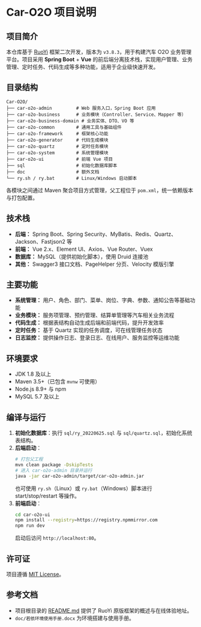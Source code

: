 # Car-O2O 项目说明

## 项目简介

本仓库基于 [RuoYi](https://gitee.com/y_project/RuoYi-Vue) 框架二次开发，版本为 `v3.8.3`，用于构建汽车 O2O 业务管理平台。项目采用 **Spring Boot** + **Vue** 的前后端分离技术栈，实现用户管理、业务管理、定时任务、代码生成等多种功能，适用于企业级快速开发。

## 目录结构

```
Car-O2O/
├── car-o2o-admin         # Web 服务入口，Spring Boot 应用
├── car-o2o-business      # 业务模块（Controller、Service、Mapper 等）
├── car-o2o-business-domain # 业务实体、DTO、VO 等
├── car-o2o-common        # 通用工具与基础组件
├── car-o2o-framework     # 框架核心功能
├── car-o2o-generator     # 代码生成模块
├── car-o2o-quartz        # 定时任务模块
├── car-o2o-system        # 系统管理模块
├── car-o2o-ui            # 前端 Vue 项目
├── sql                   # 初始化数据库脚本
├── doc                   # 额外文档
└── ry.sh / ry.bat        # Linux/Windows 启动脚本
```

各模块之间通过 Maven 聚合项目方式管理，父工程位于 `pom.xml`，统一依赖版本与打包配置。

## 技术栈

- **后端：** Spring Boot、Spring Security、MyBatis、Redis、Quartz、Jackson、Fastjson2 等
- **前端：** Vue 2.x、Element UI、Axios、Vue Router、Vuex
- **数据库：** MySQL（提供初始化脚本），使用 Druid 连接池
- **其他：** Swagger3 接口文档、PageHelper 分页、Velocity 模版引擎

## 主要功能

- **系统管理：** 用户、角色、部门、菜单、岗位、字典、参数、通知公告等基础功能
- **业务模块：** 服务项管理、预约管理、结算单管理等汽车相关业务流程
- **代码生成：** 根据表结构自动生成后端和前端代码，提升开发效率
- **定时任务：** 基于 Quartz 实现的任务调度，可在线管理任务状态
- **日志监控：** 提供操作日志、登录日志、在线用户、服务监控等运维功能

## 环境要求

- JDK 1.8 及以上
- Maven 3.5+（已包含 `mvnw` 可使用）
- Node.js 8.9+ 与 npm
- MySQL 5.7 及以上

## 编译与运行

1. **初始化数据库**：执行 `sql/ry_20220625.sql` 与 `sql/quartz.sql`，初始化系统表结构。
2. **后端启动**：
   ```bash
   # 打包父工程
   mvn clean package -DskipTests
   # 进入 car-o2o-admin 目录并运行
   java -jar car-o2o-admin/target/car-o2o-admin.jar
   ```
   也可使用 `ry.sh`（Linux）或 `ry.bat`（Windows）脚本进行 start/stop/restart 等操作。
3. **前端启动**：
   ```bash
   cd car-o2o-ui
   npm install --registry=https://registry.npmmirror.com
   npm run dev
   ```
   启动后访问 `http://localhost:80`。

## 许可证

项目遵循 [MIT License](LICENSE)。

## 参考文档

- 项目根目录的 [README.md](README.md) 提供了 RuoYi 原版框架的概述与在线体验地址。
- `doc/若依环境使用手册.docx` 为环境搭建与使用手册。

